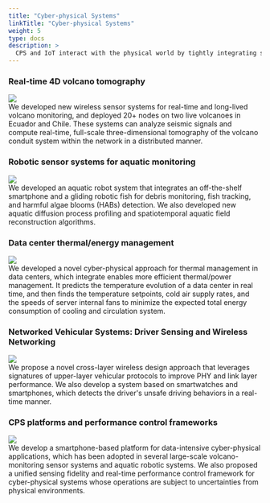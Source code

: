 ```yaml
---
title: "Cyber-physical Systems"
linkTitle: "Cyber-physical Systems"
weight: 5
type: docs
description: >
  CPS and IoT interact with the physical world by tightly integrating sensing, actuation, computation, and physical objects. As a key enabling technology for many critical domains such as environment, smart cities, transportation, and smart grids, CPS and IoT have been recognized as a top national research priority in several US presidential reports. Many CPS and IoT systems must process large volume of data from dynamic environments under tight energy and real-time constraints. We have developed new systems and computing paradigms for such data-intensive CPS/IoT applications. My group has developed new systems and computing paradigms for such data-intensive CPS applications.
---
```


### **Real-time 4D volcano tomography**
![](/images/research/cyber1.jpg)<br>
We developed new wireless sensor systems for real-time and long-lived volcano monitoring, and deployed 20+ nodes on two live volcanoes in Ecuador and Chile. These systems can analyze seismic signals and compute real-time, full-scale three-dimensional tomography of the volcano conduit system within the network in a distributed manner.

### **Robotic sensor systems for aquatic monitoring**
![](/images/research/cyber2.jpg)<br>
 We developed an aquatic robot system that integrates an off-the-shelf smartphone and a gliding robotic fish for debris monitoring, fish tracking, and harmful algae blooms (HABs) detection. We also developed new aquatic diffusion process profiling and spatiotemporal aquatic field reconstruction algorithms.


### **Data center thermal/energy management**
![](/images/research/cyber3.jpg)<br>
We developed a novel cyber-physical approach for thermal management in data centers, which integrate enables more efficient thermal/power management. It predicts the temperature evolution of a data center in real time, and then finds the temperature setpoints, cold air supply rates, and the speeds of server internal fans to minimize the expected total energy consumption of cooling and circulation system.

### **Networked Vehicular Systems: Driver Sensing and Wireless Networking**
![](/images/research/cyber4.png)<br>
 We propose a novel cross-layer wireless design approach that leverages signatures of upper-layer vehicular protocols to improve PHY and link layer performance. We also develop a system based on smartwatches and smartphones, which detects the driver's unsafe driving behaviors in a real-time manner.

### **CPS platforms and performance control frameworks**
![](/images/research/cyber5.jpg)<br>
 We develop a smartphone-based platform for data-intensive cyber-physical applications, which has been adopted in several large-scale volcano-monitoring sensor systems and aquatic robotic systems. We also proposed a unified sensing fidelity and real-time performance control framework for cyber-physical systems whose operations are subject to uncertainties from physical environments.